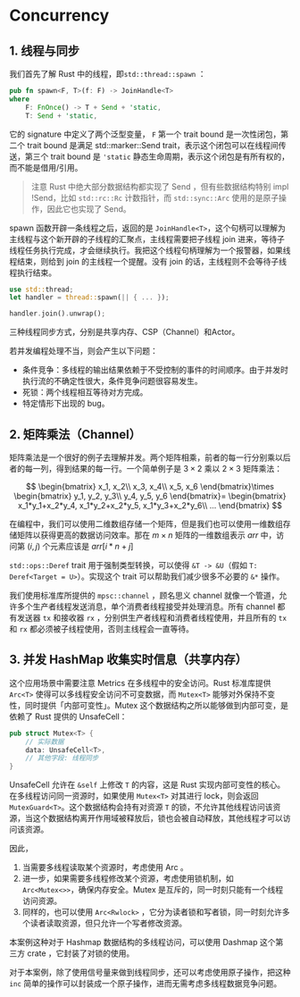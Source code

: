 # Concurrency

## 1. 线程与同步

我们首先了解 Rust 中的线程，即`std::thread::spawn` ：

```rust
pub fn spawn<F, T>(f: F) -> JoinHandle<T>
where
    F: FnOnce() -> T + Send + 'static,
    T: Send + 'static,
```

它的 signature 中定义了两个泛型变量， `F` 第一个 trait bound 是一次性闭包，第二个 trait bound 是满足 std::marker::Send trait，表示这个闭包可以在线程间传送，第三个 trait bound 是 `'static` 静态生命周期，表示这个闭包是有所有权的，而不能是借用/引用。

> 注意 Rust 中绝大部分数据结构都实现了 Send ，但有些数据结构特别 impl !Send，比如 `std::rc::Rc` 计数指针，而 `std::sync::Arc` 使用的是原子操作，因此它也实现了 Send。

spawn 函数开辟一条线程之后，返回的是 `JoinHandle<T>`，这个句柄可以理解为主线程与这个新开辟的子线程的汇聚点，主线程需要把子线程 join 进来，等待子线程任务执行完成，才会继续执行。我把这个线程句柄理解为一个报警器，如果线程结束，则给到 join 的主线程一个提醒。没有 join 的话，主线程则不会等待子线程执行结束。

```rust
use std::thread;
let handler = thread::spawn(|| { ... });

handler.join().unwrap();
```

三种线程同步方式，分别是共享内存、CSP（Channel）和Actor。

若并发编程处理不当，则会产生以下问题：
- 条件竞争：多线程的输出结果依赖于不受控制的事件的时间顺序。由于并发时执行流的不确定性很大，条件竞争问题很容易发生。
- 死锁：两个线程相互等待对方完成。
- 特定情形下出现的 bug。

## 2. 矩阵乘法（Channel）

矩阵乘法是一个很好的例子去理解并发。两个矩阵相乘，前者的每一行分别乘以后者的每一列，得到结果的每一行。一个简单例子是 $3\times 2$ 乘以 $2\times 3$ 矩阵乘法：

$$
\begin{bmatrix}
x_1, x_2\\
x_3, x_4\\
x_5, x_6
\end{bmatrix}\times
\begin{bmatrix}
y_1, y_2, y_3\\
y_4, y_5, y_6
\end{bmatrix}=
\begin{bmatrix}
x_1*y_1+x_2*y_4, x_1*y_2+x_2*y_5, x_1*y_3+x_2*y_6\\
...
\end{bmatrix}
$$

在编程中，我们可以使用二维数组存储一个矩阵，但是我们也可以使用一维数组存储矩阵以获得更高的数据访问效率。那在 $m\times n$ 矩阵的一维数组表示 $arr$ 中，访问第 $(i, j)$ 个元素应该是 $arr[i*n +j]$

`std::ops::Deref` trait 用于强制类型转换，可以使得 `&T -> &U`（假如 `T: Deref<Target = U>`）。实现这个 trait 可以帮助我们减少很多不必要的 `&*` 操作。

我们使用标准库所提供的 `mpsc::channel` ，顾名思义 channel 就像一个管道，允许多个生产者线程发送消息，单个消费者线程接受并处理消息。所有 channel 都有发送器 `tx` 和接收器 `rx` ，分别供生产者线程和消费者线程使用，并且所有的 `tx` 和 `rx` 都必须被子线程使用，否则主线程会一直等待。

## 3. 并发 HashMap 收集实时信息（共享内存）

这个应用场景中需要注意 Metrics 在多线程中的安全访问。Rust 标准库提供 `Arc<T>` 使得可以多线程安全访问不可变数据，而 `Mutex<T>` 能够对外保持不变性，同时提供「内部可变性」。Mutex 这个数据结构之所以能够做到内部可变，是依赖了 Rust 提供的 UnsafeCell：

```Rust
pub struct Mutex<T> {
    // 实际数据
    data: UnsafeCell<T>,
    // 其他字段: 线程同步
}
```

UnsafeCell 允许在 `&self` 上修改 `T` 的内容，这是 Rust 实现内部可变性的核心。在多线程访问同一资源时，如果使用 `Mutex<T>` 对其进行 lock，则会返回 `MutexGuard<T>`。这个数据结构会持有对资源 `T` 的锁，不允许其他线程访问该资源，当这个数据结构离开作用域被释放后，锁也会被自动释放，其他线程才可以访问该资源。

因此，

1. 当需要多线程读取某个资源时，考虑使用 Arc 。
2. 进一步，如果需要多线程修改某个资源，考虑使用锁机制，如 `Arc<Mutex<>>`，确保内存安全。Mutex 是互斥的，同一时刻只能有一个线程访问资源。
3. 同样的，也可以使用 `Arc<Rwlock>` ，它分为读者锁和写者锁，同一时刻允许多个读者读取资源，但只允许一个写者修改资源。

本案例这种对于 Hashmap 数据结构的多线程访问，可以使用 Dashmap 这个第三方 crate ，它封装了对锁的使用。

对于本案例，除了使用信号量来做到线程同步，还可以考虑使用原子操作，把这种 `inc` 简单的操作可以封装成一个原子操作，进而无需考虑多线程数据竞争问题。
